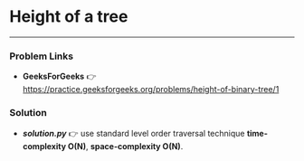 # Height of a tree

---

### Problem Links
- **__GeeksForGeeks__** :point_right: https://practice.geeksforgeeks.org/problems/height-of-binary-tree/1

### Solution
- **_solution.py_** :point_right: use standard level order traversal technique **time-complexity O(N)**, **space-complexity O(N)**.
